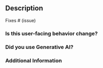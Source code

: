 ## Description

<!--
Please include a summary of the changes and the related issue.
Highlight any key points or areas of concern.
-->

<!--
*Automatically closes linked issue when PR is merged.
Usage: `Fixes #<issue number>`, or `Fixes (paste link of issue)`.*
-->

Fixes # (issue)

### Is this user-facing behavior change?

<!--
If no, just leave this section empty.
If yes, please explain how user-experience changes with this pull request.
-->

### Did you use Generative AI?

<!--
If this pull request was generated using Generative AI, please specify the tool and model used (e.g., GitHub Copilot, GPT-4.1).
If only specific parts were generated by Generative AI, please list those parts (e.g., function A, class B, etc.).
-->

### Additional Information

<!--
If applicable, provide any additional context or details about the changes.
-->
